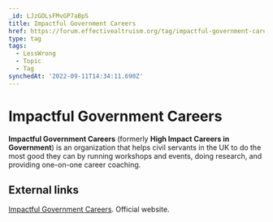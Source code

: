 ```yaml
---
_id: LJzGDLsFMvGP7aBpS
title: Impactful Government Careers
href: https://forum.effectivealtruism.org/tag/impactful-government-careers
type: tag
tags:
  - LessWrong
  - Topic
  - Tag
synchedAt: '2022-09-11T14:34:11.690Z'
---
```

# Impactful Government Careers

**Impactful Government Careers** (formerly **High Impact Careers in Government**) is an organization that helps civil servants in the UK to do the most good they can by running workshops and events, doing research, and providing one-on-one career coaching.

External links
--------------

[Impactful Government Careers](https://www.impactfulgovcareers.org/). Official website.